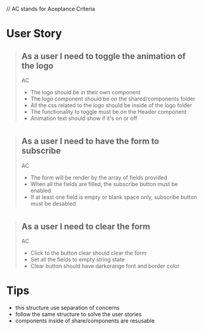 // AC stands for Aceptance Criteria

# User Story
> ## As a user I need to toggle the animation of the logo
> 
> AC
> 
> * The logo should be in their own component
> * The logo component should be on the shared/components folder
> * All the css related to the logo should be inside of the logo folder
> * The functionality to toggle must be on the Header component
> * Animation text should show if it's on or off
>

#

> ## As a user I need to have the form to subscribe
>
> AC
>
> * The form will be render by the array of fields provided
> * When all the fields are filled, the subscribe button must be enabled
> * If at least one field is empty or blank space only, subscribe button must be desabled

#

> ## As a user I need to clear the form
>
> AC
>
> * Click to the button clear should clear the form
> * Set all the fields to empty string state
> * Clear button should have darkorange font and border color


# Tips 
* this structure use separation of concerns 
* follow the same structure to solve the user stories 
* components inside of share/components are resusable 
